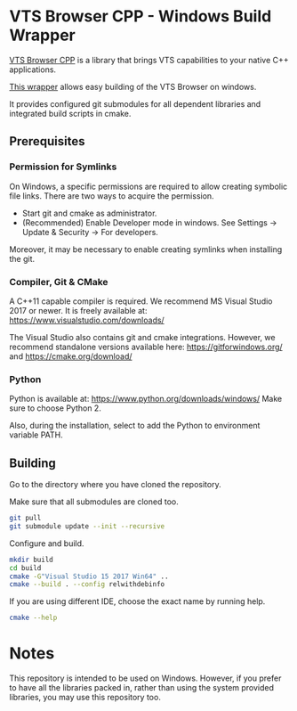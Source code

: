 # VTS Browser CPP - Windows Build Wrapper

[VTS Browser CPP](https://github.com/melown/vts-browser-cpp) is a library
that brings VTS capabilities to your native C++ applications.

[This wrapper](https://github.com/melown/vts-browser-cpp-win)
allows easy building of the VTS Browser on windows.

It provides configured git submodules for all dependent libraries
and integrated build scripts in cmake.

## Prerequisites

### Permission for Symlinks

On Windows, a specific permissions are required to allow creating symbolic file links.
There are two ways to acquire the permission.

 - Start git and cmake as administrator.
 - (Recommended) Enable Developer mode in windows.
   See Settings -> Update & Security -> For developers.

Moreover, it may be necessary to enable creating symlinks when installing the git.

### Compiler, Git & CMake

A C++11 capable compiler is required.
We recommend MS Visual Studio 2017 or newer.
It is freely available at: https://www.visualstudio.com/downloads/

The Visual Studio also contains git and cmake integrations.
However, we recommend standalone versions available here:
https://gitforwindows.org/ and https://cmake.org/download/

### Python

Python is available at: https://www.python.org/downloads/windows/
Make sure to choose Python 2.

Also, during the installation, select to add the Python to environment variable PATH.

## Building

Go to the directory where you have cloned the repository.

Make sure that all submodules are cloned too.
```bash
git pull
git submodule update --init --recursive
```

Configure and build.
```bash
mkdir build
cd build
cmake -G"Visual Studio 15 2017 Win64" ..
cmake --build . --config relwithdebinfo
```

If you are using different IDE, choose the exact name by running help.
```bash
cmake --help
```

# Notes

This repository is intended to be used on Windows.
However, if you prefer to have all the libraries
packed in, rather than using the system provided libraries,
you may use this repository too.


